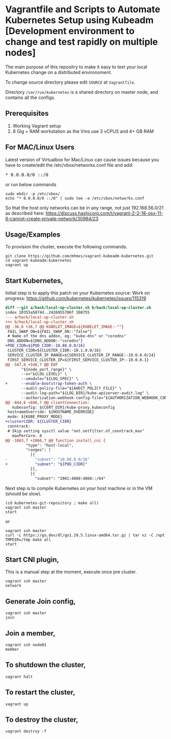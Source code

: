 
# Vagrantfile and Scripts to Automate Kubernetes Setup using Kubeadm [Development environment to change and test rapidly on multiple nodes]

The main purpose of this repositry to make it easy to test your local Kubernetes change on a distributed environoment.

To change source directory please edit `SOURCE` at `Vagrantfile`.

Directory `/var/run/kubernetes` is a shared directory on master node, and contains all the configs.

## Prerequisites

1. Working Vagrant setup
2. 8 Gig + RAM workstation as the Vms use 3 vCPUS and 4+ GB RAM

## For MAC/Linux Users

Latest version of Virtualbox for Mac/Linux can cause issues because you have to create/edit the /etc/vbox/networks.conf file and add:
<pre>* 0.0.0.0/0 ::/0</pre>

or run below commands

```shell
sudo mkdir -p /etc/vbox/
echo "* 0.0.0.0/0 ::/0" | sudo tee -a /etc/vbox/networks.conf
```

So that the host only networks can be in any range, not just 192.168.56.0/21 as described here:
https://discuss.hashicorp.com/t/vagrant-2-2-18-osx-11-6-cannot-create-private-network/30984/23

## Usage/Examples

To provision the cluster, execute the following commands.

```shell
git clone https://github.com/mhmxs/vagrant-kubeadm-kubernetes.git
cd vagrant-kubeadm-kubernetes
vagrant up
```

## Start Kubernetes,

Initial step is to apply this patch on your Kubernetes source:
Work on progress: https://github.com/kubernetes/kubernetes/issues/115319

```diff
diff --git a/hack/local-up-cluster.sh b/hack/local-up-cluster.sh
index 20355a5074d..2426955706f 100755
--- a/hack/local-up-cluster.sh
+++ b/hack/local-up-cluster.sh
@@ -36,6 +36,7 @@ KUBELET_IMAGE=${KUBELET_IMAGE:-""}
 FAIL_SWAP_ON=${FAIL_SWAP_ON:-"false"}
 # Name of the dns addon, eg: "kube-dns" or "coredns"
 DNS_ADDON=${DNS_ADDON:-"coredns"}
+POD_CIDR=${POD_CIDR:-10.88.0.0/16}
 CLUSTER_CIDR=${CLUSTER_CIDR:-10.1.0.0/16}
 SERVICE_CLUSTER_IP_RANGE=${SERVICE_CLUSTER_IP_RANGE:-10.0.0.0/24}
 FIRST_SERVICE_CLUSTER_IP=${FIRST_SERVICE_CLUSTER_IP:-10.0.0.1}
@@ -547,6 +548,7 @@ EOF
       "${node_port_range}" \
       --v="${LOG_LEVEL}" \
       --vmodule="${LOG_SPEC}" \
+      --enable-bootstrap-token-auth \
       --audit-policy-file="${AUDIT_POLICY_FILE}" \
       --audit-log-path="${LOG_DIR}/kube-apiserver-audit.log" \
       --authorization-webhook-config-file="${AUTHORIZATION_WEBHOOK_CONFIG_FILE}" \
@@ -844,6 +846,7 @@ clientConnection:
   kubeconfig: ${CERT_DIR}/kube-proxy.kubeconfig
 hostnameOverride: ${HOSTNAME_OVERRIDE}
 mode: ${KUBE_PROXY_MODE}
+clusterCIDR: ${CLUSTER_CIDR}
 conntrack:
 # Skip setting sysctl value "net.netfilter.nf_conntrack_max"
   maxPerCore: 0
@@ -1063,7 +1066,7 @@ function install_cni {
         "type": "host-local",
         "ranges": [
           [{
-            "subnet": "10.88.0.0/16"
+            "subnet": "${POD_CIDR}"
           }],
           [{
             "subnet": "2001:4860:4860::/64"
```

Next step is to compile Kubernetes on your host machine or in the VM (should be slow).

```shell
(cd kubernetes-git-repository ; make all)
vagrant ssh master
start
```
 or

```shell
vagrant ssh master
curl -L https://go.dev/dl/go1.19.5.linux-amd64.tar.gz | tar xz -C /opt
TMPDIR=/tmp make all
start
```

## Start CNI plugin,

This is a manual step at the moment, execute once pre cluster.

```shell
vagrant ssh master
network
```

## Generate Join config,

```shell
vagrant ssh master
join
```

## Join a member,

```shell
vagrant ssh node01
member
```

## To shutdown the cluster,

```shell
vagrant halt
```

## To restart the cluster,

```shell
vagrant up
```

## To destroy the cluster,

```shell
vagrant destroy -f
```
